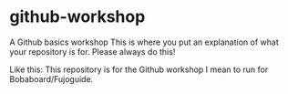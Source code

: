 # github-workshop
A Github basics workshop
This is where you put an explanation of what your repository is for. Please always do this!

Like this:
This repository is for the Github workshop I mean to run for Bobaboard/Fujoguide.

